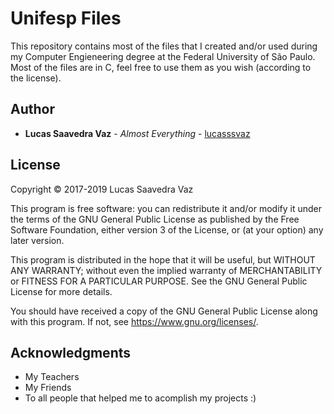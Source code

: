 # Unifesp Files

This repository contains most of the files that I created and/or used during my Computer Engieneering degree at the Federal University of São Paulo. Most of the files are in C, feel free to use them as you wish (according to the license).

## Author

* **Lucas Saavedra Vaz** - *Almost Everything* - [lucasssvaz](https://github.com/lucasssvaz)

## License

Copyright © 2017-2019 Lucas Saavedra Vaz

This program is free software: you can redistribute it and/or modify
it under the terms of the GNU General Public License as published by
the Free Software Foundation, either version 3 of the License, or
(at your option) any later version.

This program is distributed in the hope that it will be useful,
but WITHOUT ANY WARRANTY; without even the implied warranty of
MERCHANTABILITY or FITNESS FOR A PARTICULAR PURPOSE.  See the
GNU General Public License for more details.

You should have received a copy of the GNU General Public License
along with this program.  If not, see <https://www.gnu.org/licenses/>.

## Acknowledgments

* My Teachers
* My Friends
* To all people that helped me to acomplish my projects :)
